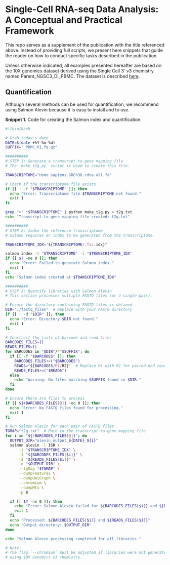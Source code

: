 #  Single-Cell RNA-seq Data Analysis: A Conceptual and Practical Framework

This repo serves as a supplement of the publication with the title referenced above. Instead of providing full scripts, we present here snippets that guide the reader on how to conduct specific tasks described in the publication.

Unless otherwise indicated, all examples presented hereafter are based on the 10X genomics dataset derived using the Single Cell 3' v3 chemistry named Parent_NGSC3_DI_PBMC. The dataset is described [here](https://cf.10xgenomics.com/samples/cell-exp/4.0.0/Parent_NGSC3_DI_PBMC/Parent_NGSC3_DI_PBMC_web_summary.html). 

## Quantification

Although several methods can be used for quantification, we recommend using Salmon Alevin because it is easy to install and to use. 

__Snippet 1.__ Code for creating the Salmon index and quantification.

```bash
#!/bin/bash

# Grab today's date
DATE=$(date +%Y-%m-%d)
SUFFIX="_PBMC_R1.fq.gz"

##########
# STEP 1: Generate a transcript-to-gene mapping file
# The `make_t2g.py` script is used to create this file.

TRANSCRIPTOME="Homo_sapiens.GRCh38.cdna.all.fa"

# Check if the transcriptome file exists
if [[ ! -f "$TRANSCRIPTOME" ]]; then
  echo "Error: Transcriptome file $TRANSCRIPTOME not found."
  exit 1
fi

grep ">" "$TRANSCRIPTOME" | python make_t2g.py > t2g.txt
echo "Transcript-to-gene mapping file created: t2g.txt"

##########
# STEP 2: Index the reference transcriptome
# Salmon requires an index to be generated from the transcriptome.

TRANSCRIPTOME_IDX="${TRANSCRIPTOME/.fa/.idx}"

salmon index -t "$TRANSCRIPTOME" -i "$TRANSCRIPTOME_IDX"
if [[ $? -ne 0 ]]; then
  echo "Error: Failed to generate Salmon index."
  exit 1
fi
echo "Salmon index created at $TRANSCRIPTOME_IDX"

##########
# STEP 3: Quantify libraries with Salmon Alevin
# This section processes multiple FASTQ files (or a single pair).

# Ensure the directory containing FASTQ files is defined
DIR="./fastq_files"  # Replace with your FASTQ directory
if [[ ! -d "$DIR" ]]; then
  echo "Error: Directory $DIR not found."
  exit 1
fi

# Construct the lists of barcode and read files
BARCODES_FILES=()
READS_FILES=()
for BARCODES in "$DIR"/*"$SUFFIX"; do
  if [[ -f "$BARCODES" ]]; then
    BARCODES_FILES+=("$BARCODES")
    READS="${BARCODES/R1/R2}"  # Replace R1 with R2 for paired-end reads
    READS_FILES+=("$READS")
  else
    echo "Warning: No files matching $SUFFIX found in $DIR."
  fi
done

# Ensure there are files to process
if [[ ${#BARCODES_FILES[@]} -eq 0 ]]; then
  echo "Error: No FASTQ files found for processing."
  exit 1
fi

# Run Salmon Alevin for each pair of FASTQ files
TGMAP="t2g.txt"  # Path to the transcript-to-gene mapping file
for i in "${!BARCODES_FILES[@]}"; do
  OUTPUT_DIR="alevin_output_${DATE}_${i}"
  salmon alevin -l ISR \
      -i "$TRANSCRIPTOME_IDX" \
      -1 "${BARCODES_FILES[$i]}" \
      -2 "${READS_FILES[$i]}" \
      -o "$OUTPUT_DIR" \
      --tgMap "$TGMAP" \
      --dumpFeatures \
      --dumpUmiGraph \
      --chromium \
      --dumpMtx \
      -p 8

  if [[ $? -ne 0 ]]; then
    echo "Error: Salmon Alevin failed for ${BARCODES_FILES[$i]} and ${READS_FILES[$i]}"
    exit 1
  fi
  echo "Processed: ${BARCODES_FILES[$i]} and ${READS_FILES[$i]}"
  echo "Output directory: $OUTPUT_DIR"
done

echo "Salmon Alevin processing completed for all libraries."

# Note:
# The flag `--chromium` must be adjusted if libraries were not generated
# using 10X Genomics v3 chemistry.
```


